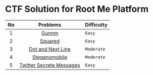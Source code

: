 # CTF Solution for Root Me Platform

| **No** | **Problems** | **Difficulty** |
| :----: | :----------: | :------------- |
| 1	 | [Gunnm](https://github.com/aveenain/CTF-Solution/tree/main/Root%20Me/Steganography/Gunnm_Complete) | `Easy` |
| 2	 | [Squared](https://github.com/aveenain/CTF-Solution/tree/main/Root%20Me/Steganography/Squared_Complete) | `Easy` |
| 3	 | [Dot and Next Line](https://github.com/aveenain/CTF-Solution/tree/main/Root%20Me/Steganography/Dot%20and%20Next%20Line_Complete) | `Moderate` |
| 4	 | [Steganomobile](https://github.com/aveenain/CTF-Solution/tree/main/Root%20Me/Steganography/Steganomobile_Complete) | `Moderate` |
| 5	 | [Twitter Secrete Messages](https://github.com/aveenain/CTF-Solution/tree/main/Root%20Me/Steganography/Twitter%20Secret%20Messages_Complete) | `Easy` |
